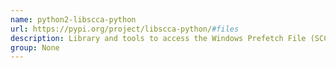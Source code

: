 ```yaml
---
name: python2-libscca-python
url: https://pypi.org/project/libscca-python/#files
description: Library and tools to access the Windows Prefetch File (SCCA) format.
group: None
---
```

